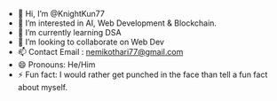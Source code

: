 - 👋 Hi, I’m @KnightKun77
- 👀 I’m interested in AI, Web Development & Blockchain.
- 🌱 I’m currently learning DSA
- 💞️ I’m looking to collaborate on Web Dev 
- 📫 Contact Email : nemikothari77@gmail.com
- 😄 Pronouns: He/Him
- ⚡ Fun fact: I would rather get punched in the face than tell a fun fact about myself.

<!---
KnightKun77/KnightKun77 is a ✨ special ✨ repository because its `README.md` (this file) appears on your GitHub profile.
You can click the Preview link to take a look at your changes.
--->
